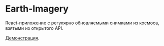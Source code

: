 # Earth-Imagery

React-приложение с регулярно обновляемыми снимками из космоса, взятыми из открытого API. 

[Демонстрация](https://espoira.github.io/Earth-Imagery/).
